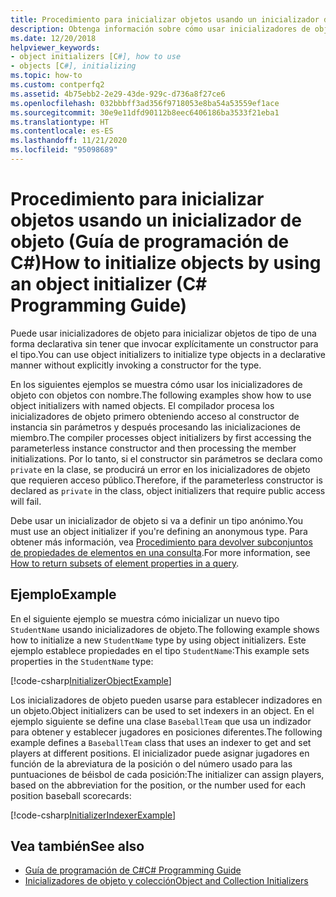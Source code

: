 ```yaml
---
title: Procedimiento para inicializar objetos usando un inicializador de objeto - Guía de programación de C#
description: Obtenga información sobre cómo usar inicializadores de objeto para inicializar objetos de tipo en C# sin llamar a un constructor. Use un inicializador de objeto para definir un tipo anónimo.
ms.date: 12/20/2018
helpviewer_keywords:
- object initializers [C#], how to use
- objects [C#], initializing
ms.topic: how-to
ms.custom: contperfq2
ms.assetid: 4b75ebb2-2e29-43de-929c-d736a8f27ce6
ms.openlocfilehash: 032bbbff3ad356f9718053e8ba54a53559ef1ace
ms.sourcegitcommit: 30e9e11dfd90112b8eec6406186ba3533f21eba1
ms.translationtype: HT
ms.contentlocale: es-ES
ms.lasthandoff: 11/21/2020
ms.locfileid: "95098689"
---
```

# <a name="how-to-initialize-objects-by-using-an-object-initializer-c-programming-guide"></a><span data-ttu-id="f1429-104">Procedimiento para inicializar objetos usando un inicializador de objeto (Guía de programación de C#)</span><span class="sxs-lookup"><span data-stu-id="f1429-104">How to initialize objects by using an object initializer (C# Programming Guide)</span></span>

<span data-ttu-id="f1429-105">Puede usar inicializadores de objeto para inicializar objetos de tipo de una forma declarativa sin tener que invocar explícitamente un constructor para el tipo.</span><span class="sxs-lookup"><span data-stu-id="f1429-105">You can use object initializers to initialize type objects in a declarative manner without explicitly invoking a constructor for the type.</span></span>  
  
<span data-ttu-id="f1429-106">En los siguientes ejemplos se muestra cómo usar los inicializadores de objeto con objetos con nombre.</span><span class="sxs-lookup"><span data-stu-id="f1429-106">The following examples show how to use object initializers with named objects.</span></span> <span data-ttu-id="f1429-107">El compilador procesa los inicializadores de objeto primero obteniendo acceso al constructor de instancia sin parámetros y después procesando las inicializaciones de miembro.</span><span class="sxs-lookup"><span data-stu-id="f1429-107">The compiler processes object initializers by first accessing the parameterless instance constructor and then processing the member initializations.</span></span> <span data-ttu-id="f1429-108">Por lo tanto, si el constructor sin parámetros se declara como `private` en la clase, se producirá un error en los inicializadores de objeto que requieren acceso público.</span><span class="sxs-lookup"><span data-stu-id="f1429-108">Therefore, if the parameterless constructor is declared as `private` in the class, object initializers that require public access will fail.</span></span>
  
<span data-ttu-id="f1429-109">Debe usar un inicializador de objeto si va a definir un tipo anónimo.</span><span class="sxs-lookup"><span data-stu-id="f1429-109">You must use an object initializer if you're defining an anonymous type.</span></span> <span data-ttu-id="f1429-110">Para obtener más información, vea [Procedimiento para devolver subconjuntos de propiedades de elementos en una consulta](how-to-return-subsets-of-element-properties-in-a-query.md).</span><span class="sxs-lookup"><span data-stu-id="f1429-110">For more information, see [How to return subsets of element properties in a query](how-to-return-subsets-of-element-properties-in-a-query.md).</span></span>  
  
## <a name="example"></a><span data-ttu-id="f1429-111">Ejemplo</span><span class="sxs-lookup"><span data-stu-id="f1429-111">Example</span></span>  

<span data-ttu-id="f1429-112">En el siguiente ejemplo se muestra cómo inicializar un nuevo tipo `StudentName` usando inicializadores de objeto.</span><span class="sxs-lookup"><span data-stu-id="f1429-112">The following example shows how to initialize a new `StudentName` type by using object initializers.</span></span> <span data-ttu-id="f1429-113">Este ejemplo establece propiedades en el tipo `StudentName`:</span><span class="sxs-lookup"><span data-stu-id="f1429-113">This example sets properties in the `StudentName` type:</span></span>
  
[!code-csharp[InitializerObjectExample](../../../../samples/snippets/csharp/programming-guide/classes-and-structs/object-collection-initializers/HowToObjectInitializers.cs#HowToObjectInitializers)]  

<span data-ttu-id="f1429-114">Los inicializadores de objeto pueden usarse para establecer indizadores en un objeto.</span><span class="sxs-lookup"><span data-stu-id="f1429-114">Object initializers can be used to set indexers in an object.</span></span> <span data-ttu-id="f1429-115">En el ejemplo siguiente se define una clase `BaseballTeam` que usa un indizador para obtener y establecer jugadores en posiciones diferentes.</span><span class="sxs-lookup"><span data-stu-id="f1429-115">The following example defines a `BaseballTeam` class that uses an indexer to get and set players at different positions.</span></span> <span data-ttu-id="f1429-116">El inicializador puede asignar jugadores en función de la abreviatura de la posición o del número usado para las puntuaciones de béisbol de cada posición:</span><span class="sxs-lookup"><span data-stu-id="f1429-116">The initializer can assign players, based on the abbreviation for the position, or the number used for each position baseball scorecards:</span></span>

[!code-csharp[InitializerIndexerExample](../../../../samples/snippets/csharp/programming-guide/classes-and-structs/object-collection-initializers/HowToIndexInitializer.cs#HowToIndexInitializer)]  

## <a name="see-also"></a><span data-ttu-id="f1429-117">Vea también</span><span class="sxs-lookup"><span data-stu-id="f1429-117">See also</span></span>

- [<span data-ttu-id="f1429-118">Guía de programación de C#</span><span class="sxs-lookup"><span data-stu-id="f1429-118">C# Programming Guide</span></span>](../index.md)
- [<span data-ttu-id="f1429-119">Inicializadores de objeto y colección</span><span class="sxs-lookup"><span data-stu-id="f1429-119">Object and Collection Initializers</span></span>](object-and-collection-initializers.md)
